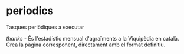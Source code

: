 # periodics
Tasques periòdiques a executar

*thanks* - És l'estadístic mensual d'agraïments a la Viquipèdia en català. Crea la pàgina corresponent, directament amb el format definitiu.
